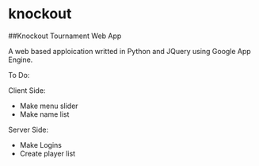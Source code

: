  knockout
 ========
 
##Knockout Tournament Web App

A web based apploication writted in Python and JQuery using Google App Engine.

To Do:

Client Side:
* Make menu slider
* Make name list
 

Server Side:
* Make Logins
* Create player list
